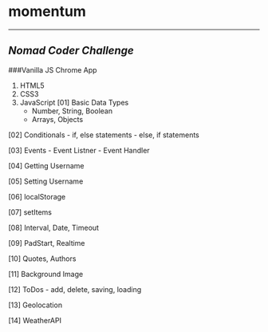 # momentum

---
*Nomad Coder Challenge*
---

###Vanilla JS Chrome App
1. HTML5
2. CSS3
3. JavaScript
  [01] Basic Data Types
    - Number, String, Boolean
    - Arrays, Objects
    
  [02] Conditionals
    - if, else statements
    - else, if statements
   
  [03] Events
    - Event Listner
    - Event Handler
  
  [04] Getting Username
  
  [05] Setting Username

  [06] localStorage
  
  [07] setItems

  [08] Interval, Date, Timeout
  
  [09] PadStart, Realtime
  
  [10] Quotes, Authors

  [11] Background Image
  
  [12] ToDos
    - add, delete, saving, loading
   
  [13] Geolocation
  
  [14] WeatherAPI
